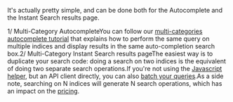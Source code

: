 It's actually pretty simple, and can be done both for the Autocomplete and the Instant Search results page.

1/ Multi-Category AutocompleteYou can follow our [multi-categories autocomplete tutorial](https://www.algolia.com/doc/tutorials/multi-auto-complete) that explains how to perform the same query on multiple indices and display results in the same auto-completion search box.2/ Multi-Category Instant Search results pageThe easiest way is to duplicate your search code: doing a search on two indices is the equivalent of doing two separate search operations.If you're not using the [Javascript helper](https://github.com/algolia/algoliasearch-helper-js), but an API client directly, you can also [batch your queries](https://github.com/algolia/algoliasearch-client-js#batch-writes).As a side note, searching on N indices will generate N search operations, which has an impact on the [pricing](https://www.algolia.com/pricing).